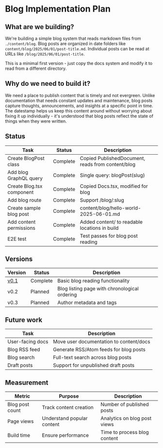 # Blog Implementation Plan

## What are we building?

We're building a simple blog system that reads markdown files from
`./content/blog`. Blog posts are organized in date folders like
`content/blog/2025/06/01/post-title.md`. Individual posts can be read at URLs
like `/blog/2025/06/01/post-title`.

This is a minimal first version - just copy the docs system and modify it to
read from a different directory.

## Why do we need to build it?

We need a place to publish content that is timely and not evergreen. Unlike
documentation that needs constant updates and maintenance, blog posts capture
thoughts, announcements, and insights at a specific point in time. The datestamp
helps us keep this content around without worrying about fixing it up
individually - it's understood that blog posts reflect the state of things when
they were written.

## Status

| Task                      | Status   | Description                                       |
| ------------------------- | -------- | ------------------------------------------------- |
| Create BlogPost class     | Complete | Copied PublishedDocument, reads from content/blog |
| Add blog GraphQL query    | Complete | Single query: blogPost(slug)                      |
| Create Blog.tsx component | Complete | Copied Docs.tsx, modified for blog                |
| Add blog route            | Complete | Support /blog/:slug                               |
| Create sample blog post   | Complete | content/blog/hello-world-2025-06-01.md            |
| Add content permissions   | Complete | Added content/ to readable locations in build     |
| E2E test                  | Complete | Test passes for blog post reading                 |

## Versions

| Version         | Status   | Description                                   |
| --------------- | -------- | --------------------------------------------- |
| [v0.1](/404.md) | Complete | Basic blog reading functionality              |
| v0.2            | Planned  | Blog listing page with chronological ordering |
| v0.3            | Planned  | Author metadata and tags                      |

## Future work

| Task             | Description                             |
| ---------------- | --------------------------------------- |
| User-facing docs | Move user documentation to content/docs |
| Blog RSS feed    | Generate RSS/Atom feeds for blog posts  |
| Blog search      | Full-text search across blog posts      |
| Draft posts      | Support for unpublished draft posts     |

## Measurement

| Metric          | Purpose                    | Description                  |
| --------------- | -------------------------- | ---------------------------- |
| Blog post count | Track content creation     | Number of published posts    |
| Page views      | Understand popular content | Analytics on blog post views |
| Build time      | Ensure performance         | Time to process blog content |

